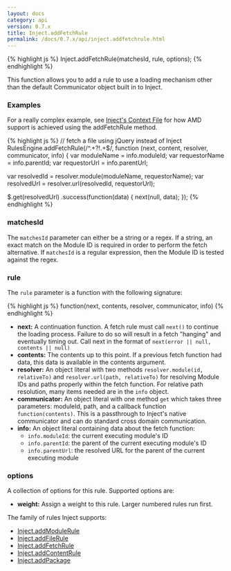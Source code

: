 ```yaml
---
layout: docs
category: api
version: 0.7.x
title: Inject.addFetchRule
permalink: /docs/0.7.x/api/inject.addfetchrule.html
---
```


{% highlight js %}
Inject.addFetchRule(matchesId, rule, options);
{% endhighlight %}

This function allows you to add a rule to use a loading mechanism other than the default Communicator object built in to Inject.

### Examples
For a really complex example, see [Inject's Context File](https://raw.github.com/linkedin/inject/master/src/includes/context.js) for how AMD support is achieved using the addFetchRule method.

{% highlight js %}
// fetch a file using jQuery instead of Inject
RulesEngine.addFetchRule(/^.+?\!.+$/, function (next, content, resolver, communicator, info) {
  var moduleName = info.moduleId;
  var requestorName = info.parentId;
  var requestorUrl = info.parentUrl;
  
  var resolvedId = resolver.module(moduleName, requestorName);
  var resolvedUrl = resolver.url(resolvedId, requestorUrl);
  
  $.get(resolvedUrl)
  .success(function(data) {
    next(null, data);
  });
{% endhighlight %}

### matchesId
The `matchesId` parameter can either be a string or a regex. If a string, an exact match on the Module ID is required in order to perform the fetch alternative. If `matchesId` is a regular expression, then the Module ID is tested against the regex.

### rule
The `rule` parameter is a function with the following signature:

{% highlight js %}
function(next, contents, resolver, communicator, info)
{% endhighlight %}

* **next:** A continuation function. A fetch rule must call `next()` to continue the loading process. Failure to do so will result in a fetch "hanging" and eventually timing out. Call next in the format of `next(error || null, contents || null)`
* **contents:** The contents up to this point. If a previous fetch function had data, this data is available in the contents argument.
* **resolver:** An object literal with two methods `resolver.module(id, relativeTo)` and `resolver.url(path, relativeTo)` for resolving Module IDs and paths properly within the fetch function. For relative path resolution, many items needed are in the `info` object.
* **communicator:** An object literal with one method `get` which takes three parameters: moduleId, path, and a callback function `function(contents)`. This is a passthrough to Inject's native communicator and can do standard cross domain communication.
* **info:** An object literal containing data about the fetch function:
  * `info.moduleId`: the current executing module's ID
  * `info.parentId`: the parent of the current executing module's ID
  * `info.parentUrl`: the resolved URL for the parent of the current executing module

### options
A collection of options for this rule. Supported options are:

* **weight:** Assign a weight to this rule. Larger numbered rules run first.

The family of rules Inject supports:

* [Inject.addModuleRule](/docs/0.7.x/api/inject.addmodulerule.html)
* [Inject.addFileRule](/docs/0.7.x/api/inject.addfilerule.html)
* [Inject.addFetchRule](/docs/0.7.x/api/inject.addfetchrule.html)
* [Inject.addContentRule](/docs/0.7.x/api/inject.addcontentrule.html)
* [Inject.addPackage](/docs/0.7.x/api/inject.addpackage.html)
